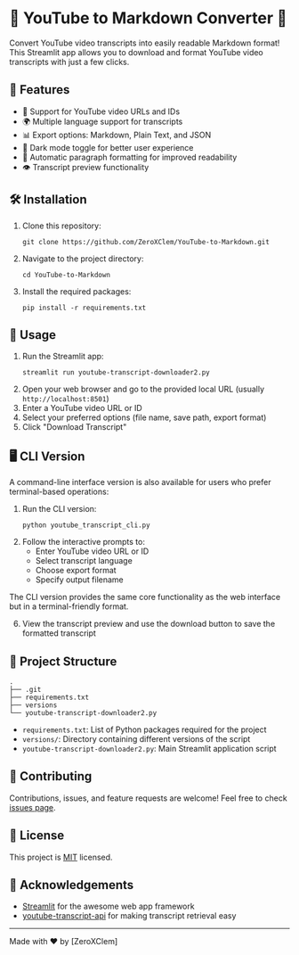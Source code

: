 # 🎥 YouTube to Markdown Converter 📝

Convert YouTube video transcripts into easily readable Markdown format! This Streamlit app allows you to download and format YouTube video transcripts with just a few clicks.

## 🌟 Features

- 🔗 Support for YouTube video URLs and IDs
- 🌍 Multiple language support for transcripts
- 📊 Export options: Markdown, Plain Text, and JSON
- 🎨 Dark mode toggle for better user experience
- 📑 Automatic paragraph formatting for improved readability
- 👁️ Transcript preview functionality

## 🛠️ Installation

1. Clone this repository:
   ```
   git clone https://github.com/ZeroXClem/YouTube-to-Markdown.git
   ```
2. Navigate to the project directory:
   ```
   cd YouTube-to-Markdown
   ```
3. Install the required packages:
   ```
   pip install -r requirements.txt
   ```

## 🚀 Usage

1. Run the Streamlit app:
   ```
   streamlit run youtube-transcript-downloader2.py
   ```
2. Open your web browser and go to the provided local URL (usually `http://localhost:8501`)
3. Enter a YouTube video URL or ID
4. Select your preferred options (file name, save path, export format)
5. Click "Download Transcript"

## 🖥️ CLI Version

A command-line interface version is also available for users who prefer terminal-based operations:

1. Run the CLI version:
   ```
   python youtube_transcript_cli.py
   ```
2. Follow the interactive prompts to:
   - Enter YouTube video URL or ID
   - Select transcript language
   - Choose export format
   - Specify output filename

The CLI version provides the same core functionality as the web interface but in a terminal-friendly format.

6. View the transcript preview and use the download button to save the formatted transcript

## 📁 Project Structure

```
.
├── .git
├── requirements.txt
├── versions
└── youtube-transcript-downloader2.py
```

- `requirements.txt`: List of Python packages required for the project
- `versions/`: Directory containing different versions of the script
- `youtube-transcript-downloader2.py`: Main Streamlit application script

## 🤝 Contributing

Contributions, issues, and feature requests are welcome! Feel free to check [issues page](https://github.com/ZeroXClem/YouTube-to-Markdown/issues).

## 📜 License

This project is [MIT](https://choosealicense.com/licenses/mit/) licensed.

## 👏 Acknowledgements

- [Streamlit](https://streamlit.io/) for the awesome web app framework
- [youtube-transcript-api](https://github.com/jdepoix/youtube-transcript-api) for making transcript retrieval easy

---

Made with ❤️ by [ZeroXClem]
